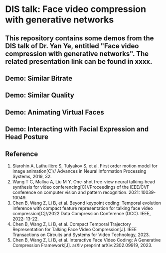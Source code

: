 # DIS talk: Face video compression with generative networks

## This repository contains some demos from the DIS talk of Dr. Yan Ye, entitled "Face video compression with generative networks". The related presentation link can be found in xxxx.

## Demo: Similar Bitrate

## Demo: Similar Quality

## Demo: Animating Virtual Faces

## Demo: Interacting with Facial Expression and Head Posture



## Reference
1. Siarohin A, Lathuilière S, Tulyakov S, et al. First order motion model for image animation[C]// Advances in Neural Information Processing Systems, 2019, 32.
2. Wang T C, Mallya A, Liu M Y. One-shot free-view neural talking-head synthesis for video conferencing[C]//Proceedings of the IEEE/CVF conference on computer vision and pattern recognition. 2021: 10039-10049.
3. Chen B, Wang Z, Li B, et al. Beyond keypoint coding: Temporal evolution inference with compact feature representation for talking face video compression[C]//2022 Data Compression Conference (DCC). IEEE, 2022: 13-22.
4. Chen B, Wang Z, Li B, et al. Compact Temporal Trajectory Representation for Talking Face Video Compression[J]. IEEE Transactions on Circuits and Systems for Video Technology, 2023.
5. Chen B, Wang Z, Li B, et al. Interactive Face Video Coding: A Generative Compression Framework[J]. arXiv preprint arXiv:2302.09919, 2023.

